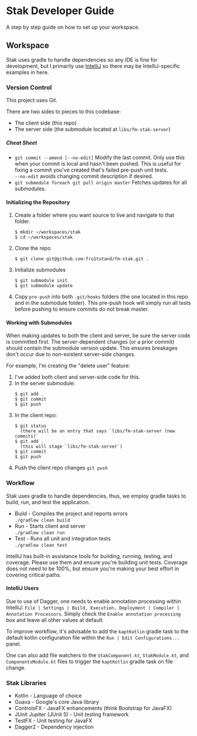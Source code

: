 # Stak Developer Guide
A step by step guide on how to set up your workspace.

## Workspace
Stak uses gradle to handle dependencies so any IDE is fine for development, but I primarily use
[IntelliJ](https://www.jetbrains.com/idea/) so there may be IntelliJ-specific examples in here.

### Version Control
This project uses Git.

There are two sides to pieces to this codebase:
  + The client side (this repo)
  + The server side (the submodule located at `libs/fm-stak-server`)

##### Cheat Sheet
  + `git commit --amend [--no-edit]` Modify the last commit. Only use this when your commit is local
    and hasn't been pushed. This is useful for fixing a commit you've created that's failed pre-push
    unit tests.  
    `--no-edit` avoids changing commit description if desired.
  + `git submodule foreach git pull origin master` Fetches updates for all submodules.

#### Initializing the Repository
  1. Create a folder where you want source to live and navigate to that folder.  
     ```
     $ mkdir ~/workspaces/stak
     $ cd ~/workspaces/stak
     ```
  2. Clone the repo  
     ```
     $ git clone git@github.com:fru1tstand/fm-stak.git .
     ```
  3. Initialize submodules
     ```
     $ git submodule init
     $ git submodule update
     ```
  4. Copy `pre-push` into both `.git/hooks` folders (the one located in this repo and in the
     submodule folder). This pre-push hook will simply run all tests before pushing to ensure
     commits do not break master.

#### Working with Submodules

When making updates to both the client and server, be sure the server code is committed first. The
server-dependent changes (or a prior commit) should contain the submodule version update. This
ensures breakages don't occur due to non-existent server-side changes.

For example, I'm creating the "delete user" feature:
  1. I've added both client and server-side code for this.
  2. In the server submodule:
     ```
     $ git add .
     $ git commit
     $ git push
     ```
  3. In the client repo:
     ```
     $ git status
       (there will be an entry that says `libs/fm-stak-server (new commits)`
     $ git add .
       (this will stage `libs/fm-stak-server`)
     $ git commit
     $ git push
     ```
  4. Push the client repo changes `git push`

### Workflow
Stak uses gradle to handle dependencies, thus, we employ gradle tasks to build, run, and test the
application.

  + Build - Compiles the project and reports errors  
    `./gradlew clean build`
  + Run - Starts client and server  
    `./gradlew clean run`
  + Test - Runs all unit and integration tests  
    `./gradlew clean test`

IntelliJ has built-in assistance tools for building, running, testing, and coverage. Please use them
and ensure you're building unit tests. Coverage does not need to be 100%, but ensure you're making
your best effort in covering critical paths.

#### IntelliJ Users
Due to use of Dagger, one needs to enable annotation processing within IntelliJ: 
`File | Settings | Build, Execution, Deployment | Compiler | Annotation Processors`. Simply check
the `Enable annotation processing` box and leave all other values at default.

To improve workflow, it's advisable to add the `kaptKotlin` gradle task to the default kotlin
configuration file within the `Run | Edit Configurations...` panel.

One can also add file watchers to the `StakComponent.kt`, `StakModule.kt`, and `ComponentsModule.kt`
files to trigger the `kaptKotlin` gradle task on file change.

### Stak Libraries
  + Kotlin - Language of choice
  + Guava - Google's core Java library
  + ControlsFX - JavaFX enhancements (think Bootstrap for JavaFX)
  + JUnit Jupiter (JUnit 5) - Unit testing framework
  + TestFX - Unit testing for JavaFX
  + Dagger2 - Dependency injection

